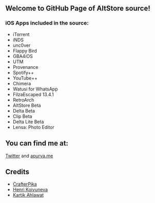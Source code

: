 ## Welcome to GitHub Page of AltStore source!
### iOS Apps included in the source:
* iTorrent
* iNDS
* unc0ver
* Flappy Bird
* GBA4iOS
* UTM
* Provenance
* Spotify++
* YouTube++
* Chimera
* Watusi for WhatsApp
* FilzaEscaped 13.4.1
* RetroArch
* AltStore Beta
* Delta Beta
* Clip Beta
* Delta Lite Beta
* Lensa: Photo Editor

## You can find me at:
[Twitter](https://twitter.com/apurva_leo)
and
[apurva.me](https://apurva.me)

## Credits
* [CrafterPika](https://crafterpika.github.io/AltStore/)
* [Henri Koivuneva](https://koivuneva.net/)
* [Kartik Ahlawat](https://github.com/melvinstark3)

